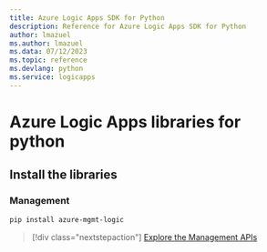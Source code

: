 ```yaml
---
title: Azure Logic Apps SDK for Python
description: Reference for Azure Logic Apps SDK for Python
author: lmazuel
ms.author: lmazuel
ms.data: 07/12/2023
ms.topic: reference
ms.devlang: python
ms.service: logicapps
---
```

# Azure Logic Apps libraries for python

## Install the libraries


### Management

```bash
pip install azure-mgmt-logic
```
> [!div class="nextstepaction"]
> [Explore the Management APIs](/python/api/azure-mgmt-logic)